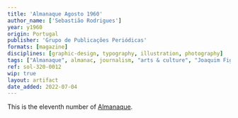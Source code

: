 ```yaml
---
title: 'Almanaque Agosto 1960'
author_name: ['Sebastião Rodrigues']
year: y1960
origin: Portugal
publisher: 'Grupo de Publicações Periódicas'
formats: [magazine]
disciplines: [graphic-design, typography, illustration, photography]
tags: ["Almanaque", almanac, journalism, "arts & culture", "Joaquim Figueiredo Magalhães"]
ref: sol-320-0012
wip: true
layout: artifact
date_added: 2022-07-04
---
```

<p>This is the eleventh number of <a class="text-cat-link publisher" href="/tags/almanaque/">Almanaque</a>.</p>
